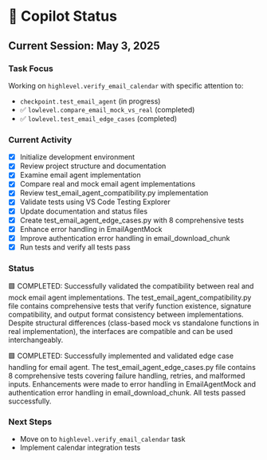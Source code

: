 # 🤖 Copilot Status

<!-- This file tracks the current status of tasks being worked on by GitHub Copilot -->

## Current Session: May 3, 2025

### Task Focus
Working on `highlevel.verify_email_calendar` with specific attention to:
- `checkpoint.test_email_agent` (in progress)
- ✅ `lowlevel.compare_email_mock_vs_real` (completed)
- ✅ `lowlevel.test_email_edge_cases` (completed)

### Current Activity
- [x] Initialize development environment
- [x] Review project structure and documentation
- [x] Examine email agent implementation
- [x] Compare real and mock email agent implementations
- [x] Review test_email_agent_compatibility.py implementation
- [x] Validate tests using VS Code Testing Explorer
- [x] Update documentation and status files
- [x] Create test_email_agent_edge_cases.py with 8 comprehensive tests
- [x] Enhance error handling in EmailAgentMock
- [x] Improve authentication error handling in email_download_chunk
- [x] Run tests and verify all tests pass

### Status
🟩 COMPLETED: Successfully validated the compatibility between real and mock email agent implementations. The test_email_agent_compatibility.py file contains comprehensive tests that verify function existence, signature compatibility, and output format consistency between implementations. Despite structural differences (class-based mock vs standalone functions in real implementation), the interfaces are compatible and can be used interchangeably.

🟩 COMPLETED: Successfully implemented and validated edge case handling for email agent. The test_email_agent_edge_cases.py file contains 8 comprehensive tests covering failure handling, retries, and malformed inputs. Enhancements were made to error handling in EmailAgentMock and authentication error handling in email_download_chunk. All tests passed successfully.

### Next Steps
- Move on to `highlevel.verify_email_calendar` task
- Implement calendar integration tests
